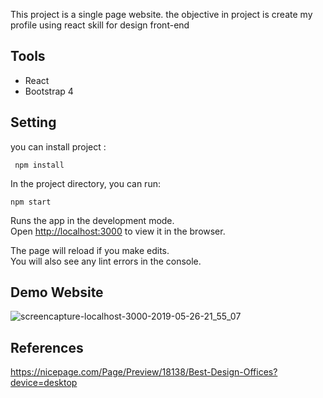 This project is a single page website. the objective in project is create my profile using react skill for design front-end
## Tools
* React
* Bootstrap 4

## Setting
you can install project :
```
 npm install
```

In the project directory, you can run:

```npm start```

Runs the app in the development mode.<br>
Open [http://localhost:3000](http://localhost:3000) to view it in the browser.

The page will reload if you make edits.<br>
You will also see any lint errors in the console.

## Demo Website
![screencapture-localhost-3000-2019-05-26-21_55_07](https://user-images.githubusercontent.com/40534697/58383471-7ce1b480-8001-11e9-8e90-88fe7ab5dd3a.png)


## References
https://nicepage.com/Page/Preview/18138/Best-Design-Offices?device=desktop

